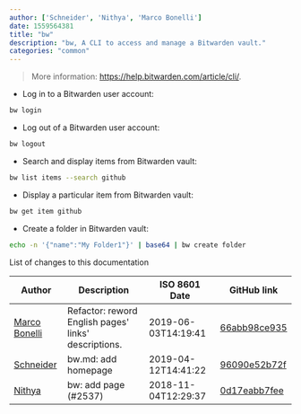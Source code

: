 ```yaml
---
author: ['Schneider', 'Nithya', 'Marco Bonelli']
date: 1559564381
title: "bw"
description: "bw, A CLI to access and manage a Bitwarden vault."
categories: "common"
---
```

> More information: <https://help.bitwarden.com/article/cli/>.

- Log in to a Bitwarden user account:

```bash
bw login
```

- Log out of a Bitwarden user account:

```bash
bw logout
```

- Search and display items from Bitwarden vault:

```bash
bw list items --search github
```

- Display a particular item from Bitwarden vault:

```bash
bw get item github
```

- Create a folder in Bitwarden vault:

```bash
echo -n '{"name":"My Folder1"}' | base64 | bw create folder
```
List of changes to this documentation


Author | Description | ISO 8601 Date | GitHub link
------|-----|-----|-----
[Marco Bonelli](mailto:marco@mebeim.net) | Refactor: reword English pages' links' descriptions. | 2019-06-03T14:19:41 | [66abb98ce935](https://github.com/tldr-pages/tldr/commit/66abb98ce935c0f4516bf30c4d6da72180d5a3ab)
[Schneider](mailto:lucas.schneider@sap.com) | bw.md: add homepage | 2019-04-12T14:41:22 | [96090e52b72f](https://github.com/tldr-pages/tldr/commit/96090e52b72f8e093c9c9da7bccbb171e1a20bde)
[Nithya](mailto:nithyanatarajn@gmail.com) | bw: add page (#2537) | 2018-11-04T12:29:37 | [0d17eabb7fee](https://github.com/tldr-pages/tldr/commit/0d17eabb7fee28e4121ddf42af45f0684777626f)

